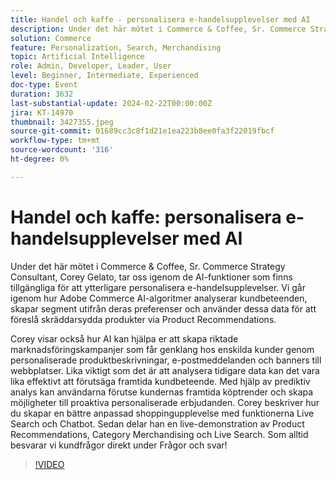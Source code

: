 ```yaml
---
title: Handel och kaffe - personalisera e-handelsupplevelser med AI
description: Under det här mötet i Commerce & Coffee, Sr. Commerce Strategy Consultant, Corey Gelato, tar oss igenom de AI-funktioner som finns tillgängliga för att ytterligare personalisera e-handelsupplevelser. Vi går igenom hur Adobe Commerce AI-algoritmer analyserar kundbeteenden, skapar segment utifrån deras preferenser och använder dessa data för att föreslå skräddarsydda produkter via Product Recommendations. Corey visar också hur AI kan hjälpa er att skapa riktade marknadsföringskampanjer som får genklang hos enskilda kunder genom personaliserade produktbeskrivningar, e-postmeddelanden och banners till webbplatser. Lika viktigt som det är att analysera tidigare data kan det vara lika effektivt att förutsäga framtida kundbeteende. Med hjälp av prediktiv analys kan användarna förutse kundernas framtida köptrender och skapa möjligheter till proaktiva personaliserade erbjudanden. Corey beskriver hur du skapar en bättre anpassad shoppingupplevelse med funktionerna Live Search och Chatbot. Sedan delar han en live-demonstration av Product Recommendations, Category Merchandising och Live Search. Som alltid besvarar vi kundfrågor direkt under Frågor och svar!
solution: Commerce
feature: Personalization, Search, Merchandising
topic: Artificial Intelligence
role: Admin, Developer, Leader, User
level: Beginner, Intermediate, Experienced
doc-type: Event
duration: 3632
last-substantial-update: 2024-02-22T00:00:00Z
jira: KT-14970
thumbnail: 3427355.jpeg
source-git-commit: 01689cc3c8f1d21e1ea223b8ee0fa3f22019fbcf
workflow-type: tm+mt
source-wordcount: '316'
ht-degree: 0%

---
```



# Handel och kaffe: personalisera e-handelsupplevelser med AI

Under det här mötet i Commerce &amp; Coffee, Sr. Commerce Strategy Consultant, Corey Gelato, tar oss igenom de AI-funktioner som finns tillgängliga för att ytterligare personalisera e-handelsupplevelser. Vi går igenom hur Adobe Commerce AI-algoritmer analyserar kundbeteenden, skapar segment utifrån deras preferenser och använder dessa data för att föreslå skräddarsydda produkter via Product Recommendations.

Corey visar också hur AI kan hjälpa er att skapa riktade marknadsföringskampanjer som får genklang hos enskilda kunder genom personaliserade produktbeskrivningar, e-postmeddelanden och banners till webbplatser. Lika viktigt som det är att analysera tidigare data kan det vara lika effektivt att förutsäga framtida kundbeteende. Med hjälp av prediktiv analys kan användarna förutse kundernas framtida köptrender och skapa möjligheter till proaktiva personaliserade erbjudanden. Corey beskriver hur du skapar en bättre anpassad shoppingupplevelse med funktionerna Live Search och Chatbot. Sedan delar han en live-demonstration av Product Recommendations, Category Merchandising och Live Search. Som alltid besvarar vi kundfrågor direkt under Frågor och svar!

>[!VIDEO](https://video.tv.adobe.com/v/3427355/?learn=on)
